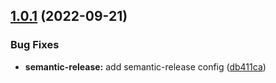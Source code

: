 ## [1.0.1](https://github.com/resourge/i18n-locales-load/compare/v1.0.0...v1.0.1) (2022-09-21)


### Bug Fixes

* **semantic-release:** add semantic-release config ([db411ca](https://github.com/resourge/i18n-locales-load/commit/db411caedff158da2374b78e5eb0ca0bcff9702f))
